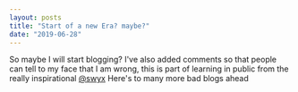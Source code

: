 ```yaml
---
layout: posts
title: "Start of a new Era? maybe?"
date: "2019-06-28"
---
```


So maybe I will start blogging? I've also added comments so that people can tell to my face that I am wrong, this is part of learning in public from the really inspirational [@swyx](https://twitter.com/swyx/status/1009174159690264579) Here's to many more bad blogs ahead
